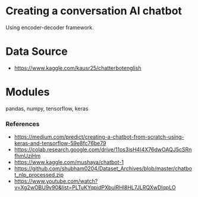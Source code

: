 # Creating a conversation AI chatbot

Using encoder-decoder framework.

# Data Source 

- https://www.kaggle.com/kausr25/chatterbotenglish

# Modules

pandas, numpy, tensorflow, keras

### References

- https://medium.com/predict/creating-a-chatbot-from-scratch-using-keras-and-tensorflow-59e8fc76be79
- https://colab.research.google.com/drive/11os3isH4I4X76dwOAQJ5cSRnfhmUziHm
- https://www.kaggle.com/mushaya/chatbot-1
- https://github.com/shubham0204/Dataset_Archives/blob/master/chatbot_nlp_processed.zip
- https://www.youtube.com/watch?v=Xg2wOBU9v90&list=PLTuKYqpidPXbulRHl8HL7JLRQXwDlqpLO
